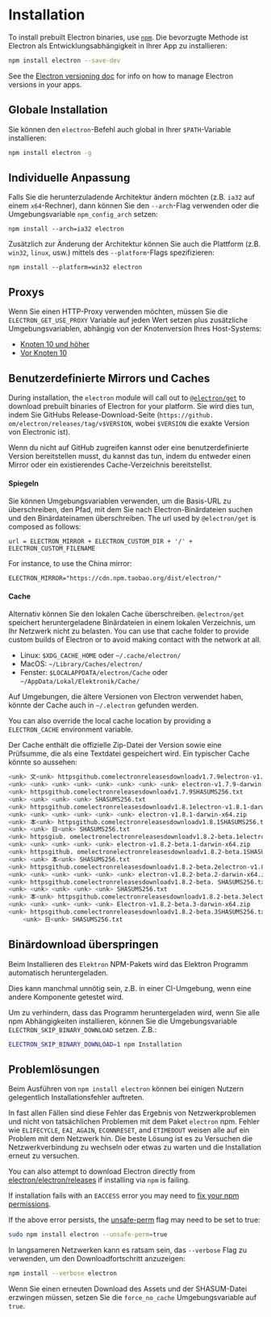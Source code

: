 # Installation

To install prebuilt Electron binaries, use [`npm`][npm]. Die bevorzugte Methode ist Electron als Entwicklungsabhängigkeit in Ihrer App zu installieren:

```sh
npm install electron --save-dev
```

See the [Electron versioning doc][versioning] for info on how to manage Electron versions in your apps.

## Globale Installation

Sie können den `electron`-Befehl auch global in Ihrer `$PATH`-Variable installieren:

```sh
npm install electron -g
```

## Individuelle Anpassung

Falls Sie die herunterzuladende Architektur ändern möchten (z.B. `ia32` auf einem `x64`-Rechner), dann können Sie den `--arch`-Flag verwenden oder die Umgebungsvariable `npm_config_arch` setzen:

```shell
npm install --arch=ia32 electron
```

Zusätzlich zur Änderung der Architektur können Sie auch die Plattform (z.B. `win32`, `linux`, usw.) mittels des `--platform`-Flags spezifizieren:

```shell
npm install --platform=win32 electron
```

## Proxys

Wenn Sie einen HTTP-Proxy verwenden möchten, müssen Sie die `ELECTRON_GET_USE_PROXY` Variable auf jeden Wert setzen plus zusätzliche Umgebungsvariablen, abhängig von der Knotenversion Ihres Host-Systems:

* [Knoten 10 und höher][proxy-env-10]
* [Vor Knoten 10][proxy-env]

## Benutzerdefinierte Mirrors und Caches
During installation, the `electron` module will call out to [`@electron/get`][electron-get] to download prebuilt binaries of Electron for your platform. Sie wird dies tun, indem Sie GitHubs Release-Download-Seite (`https://github. om/electron/releases/tag/v$VERSION`, wobei `$VERSION` die exakte Version von Electronic ist).

Wenn du nicht auf GitHub zugreifen kannst oder eine benutzerdefinierte Version bereitstellen musst, du kannst das tun, indem du entweder einen Mirror oder ein existierendes Cache-Verzeichnis bereitstellst.

#### Spiegeln
Sie können Umgebungsvariablen verwenden, um die Basis-URL zu überschreiben, den Pfad, mit dem Sie nach Electron-Binärdateien suchen und den Binärdateinamen überschreiben. The url used by `@electron/get` is composed as follows:

```plaintext
url = ELECTRON_MIRROR + ELECTRON_CUSTOM_DIR + '/' + ELECTRON_CUSTOM_FILENAME
```

For instance, to use the China mirror:

```plaintext
ELECTRON_MIRROR="https://cdn.npm.taobao.org/dist/electron/"
```

#### Cache
Alternativ können Sie den lokalen Cache überschreiben. `@electron/get` speichert heruntergeladene Binärdateien in einem lokalen Verzeichnis, um Ihr Netzwerk nicht zu belasten. You can use that cache folder to provide custom builds of Electron or to avoid making contact with the network at all.

* Linux: `$XDG_CACHE_HOME` oder `~/.cache/electron/`
* MacOS: `~/Library/Caches/electron/`
* Fenster: `$LOCALAPPDATA/electron/Cache` oder `~/AppData/Lokal/Elektronik/Cache/`

Auf Umgebungen, die ältere Versionen von Electron verwendet haben, könnte der Cache auch in `~/.electron` gefunden werden.

You can also override the local cache location by providing a `ELECTRON_CACHE` environment variable.

Der Cache enthält die offizielle Zip-Datei der Version sowie eine Prüfsumme, die als eine Textdatei gespeichert wird. Ein typischer Cache könnte so aussehen:

```sh
<unk> 文<unk> httpsgithub.comelectronreleasesdownloadv1.7.9electron-v1.7.9-darwin-x64.zip
<unk> <unk> <unk> <unk> <unk> <unk> <unk> <unk> electron-v1.7.9-darwin-x64.zip
<unk> httpsgithub.comelectronreleasesdownloadv1.7.9SHASUMS256.txt
<unk> <unk> <unk> <unk> SHASUMS256.txt
<unk> httpsgithub.comelectronreleasesdownloadv1.8.1electron-v1.8.1-darwin-x64. ip
<unk> <unk> <unk> <unk> <unk> <unk> electron-v1.8.1-darwin-x64.zip
<unk> 本<unk> httpsgithub.comelectronreleasesdownloadv1.8.1SHASUMS256.txt
<unk> <unk> 日<unk> SHASUMS256.txt
<unk> httpsgiub. omelectronelectronreleasesdownloadv1.8.2-beta.1electron-v1.8.2-beta.1-darwin-x64.zip
<unk> <unk> <unk> <unk> <unk> electron-v1.8.2-beta.1-darwin-x64.zip
<unk> httpsgithub. omelectronelectronreleasesdownloadv1.8.2-beta.1SHASUMS256.txt
<unk> <unk> 本<unk> SHASUMS256.txt
<unk> httpsgithub.comelectronreleasesdownloadv1.8.2-beta.2electron-v1.8.2-beta.2-beta.2-darwin-x64.zip
<unk> <unk> <unk> <unk> <unk> <unk> electron-v1.8.2-beta.2-darwin-x64.zip
<unk> httpsgithub.comelectronreleasesdownloadv1.8.2-beta. SHASUMS256.txt
<unk> <unk> <unk> <unk> <unk> SHASUMS256.txt
<unk> 本<unk> httpsgithub.comelectronreleasesdownloadv1.8.2-beta.3electron-v1.8.2-beta.3-darwin-x64. ip
<unk> <unk> <unk> <unk> <unk> Electron-v1.8.2-beta.3-darwin-x64.zip
<unk> httpsgithub.comelectronreleasesdownloadv1.8.2-beta.3SHASUMS256.txt
    <unk> 日<unk> SHASUMS256.txt
```

## Binärdownload überspringen
Beim Installieren des `Elektron` NPM-Pakets wird das Elektron Programm automatisch heruntergeladen.

Dies kann manchmal unnötig sein, z.B. in einer CI-Umgebung, wenn eine andere Komponente getestet wird.

Um zu verhindern, dass das Programm heruntergeladen wird, wenn Sie alle npm Abhängigkeiten installieren, können Sie die Umgebungsvariable `ELECTRON_SKIP_BINARY_DOWNLOAD` setzen. Z.B.:
```sh
ELECTRON_SKIP_BINARY_DOWNLOAD=1 npm Installation
```

## Problemlösungen

Beim Ausführen von `npm install electron` können bei einigen Nutzern gelegentlich Installationsfehler auftreten.

In fast allen Fällen sind diese Fehler das Ergebnis von Netzwerkproblemen und nicht von tatsächlichen Problemen mit dem Paket `electron` npm. Fehler wie `ELIFECYCLE`, `EAI_AGAIN`, `ECONNRESET`, and `ETIMEDOUT` weisen alle auf ein Problem mit dem Netzwerk hin. Die beste Lösung ist es zu Versuchen die Netzwerkverbindung zu wechseln oder etwas zu warten und die Installation erneut zu versuchen.

You can also attempt to download Electron directly from [electron/electron/releases][releases] if installing via `npm` is failing.

If installation fails with an `EACCESS` error you may need to [fix your npm permissions][npm-permissions].

If the above error persists, the [unsafe-perm][unsafe-perm] flag may need to be set to true:

```sh
sudo npm install electron --unsafe-perm=true
```

In langsameren Netzwerken kann es ratsam sein, das `--verbose` Flag zu verwenden, um den Downloadfortschritt anzuzeigen:

```sh
npm install --verbose electron
```

Wenn Sie einen erneuten Download des Assets und der SHASUM-Datei erzwingen müssen, setzen Sie die `force_no_cache` Umgebungsvariable auf `true`.

[npm]: https://docs.npmjs.com
[versioning]: ./electron-versioning.md
[releases]: https://github.com/electron/electron/releases
[proxy-env-10]: https://github.com/gajus/global-agent/blob/v2.1.5/README.md#environment-variables
[proxy-env]: https://github.com/np-maintain/global-tunnel/blob/v2.7.1/README.md#auto-config
[electron-get]: https://github.com/electron/get
[npm-permissions]: https://docs.npmjs.com/getting-started/fixing-npm-permissions
[unsafe-perm]: https://docs.npmjs.com/misc/config#unsafe-perm
